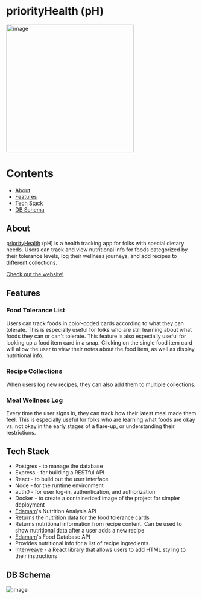 # priorityHealth (pH)
<img width="338" alt="image" src="https://user-images.githubusercontent.com/38749469/203217654-598a38e0-d7bf-4120-90a1-6c825ef5a907.png">

<div align="center">
  
 </div>
 
 # Contents
  - [About](#about)
  - [Features](#features)
  - [Tech Stack](#tech-stack)
  - [DB Schema](#db-schema)

## About
[priorityHealth](https://server-vu8f.onrender.com/) (pH) is a health tracking app for folks with special dietary needs. Users can track and view nutritional info for foods categorized by their tolerance levels, log their wellness journeys, and add recipes to different collections.

[Check out the website!](https://server-vu8f.onrender.com/)

## Features
### Food Tolerance List 
Users can track foods in color-coded cards according to what they can tolerate. This is especially useful for folks who are still learning about what foods they can or can't tolerate. This feature is also especially useful for looking up a food item card in a snap. Clicking on the single food item card will allow the user to view their notes about the food item, as well as display nutritional info.

### Recipe Collections
When users log new recipes, they can also add them to multiple collections.

### Meal Wellness Log
Every time the user signs in, they can track how their latest meal made them feel. This is especially useful for folks who are learning what foods are okay vs. not okay in the early stages of a flare-up, or understanding their restrictions.

## Tech Stack
- Postgres - to manage the database
- Express - for building a RESTful API 
- React - to build out the user interface
- Node - for the runtime environment
- auth0 - for user log-in, authentication, and authorization
- Docker - to create a containerized image of the project for simpler deployment
- [Edamam](https://developer.edamam.com/edamam-docs-nutrition-api)'s Nutrition Analysis API
 - Returns the nutrition data for the food tolerance cards
 - Returns nutritional information from recipe content. Can be used to show nutritional data after a user adds a new recipe
- [Edamam](https://developer.edamam.com/edamam-docs-nutrition-api)'s Food Database API
 - Provides nutritional info for a list of recipe ingredients.
- [Interweave](https://interweave.dev/) - a React library that allows users to add HTML styling to their instructions 

## DB Schema
![image](https://user-images.githubusercontent.com/38749469/203233741-20f03ca7-5fe9-4136-9028-c5779276e7b3.png)
